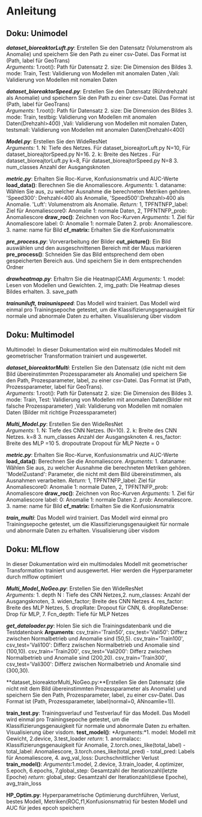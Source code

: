 # Anleitung

## Doku: Unimodel

***dataset_bioreaktorLuft.py***:  Erstellen Sie den Datensatz (Volumenstrom als Anomalie) und speichern Sie den Path zu einer csv-Datei. Das Format ist (Path, label für GeoTrans)  
    *Arguments:* 1.root(): Path für Datensatz 2. size: Die Dimension des Bildes 3. mode: Train, Test: Validierung von Modellen mit anomalen Daten ,Vali: Validierung von Modellen mit nomalen Daten

***dataset_bioreaktorSpeed.py***:  Erstellen Sie den Datensatz (Rührdrehzahl als Anomalie) und speichern Sie den Path zu einer csv-Datei. Das Format ist (Path, label für GeoTrans)  
    *Arguments:* 1.root(): Path für Datensatz 2. size: Die Dimension des Bildes 3. mode: Train, testbig: Validierung von Modellen mit anomalen Daten(Drehzahl>400) ,Vali: Validierung von Modellen mit nomalen Daten, testsmall: Validierung von Modellen mit anomalen Daten(Drehzahl<400)

***Model.py***: Erstellen Sie den WideResNet  
    **Arguments*:*  1. N: Tiefe des Netzes. Für dataset_bioreajtorLuft.py N=10, Für dataset_bioreajtorSpeed.py N=16. 2. k: Breite des Netzes  . Für dataset_bioreajtorLuft.py k=8, Für dataset_bioreajtorSpeed.py N=8  3. num_classes Anzahl der Ausgangsknoten

***metric.py***:  Erhalten Sie Roc-Kurve, Konfusionsmatrix und AUC-Werte
        **load_data()**: Berechnen Sie die Anomaliescore.
            *Arguments:* 1. dataname: Wählen Sie aus, zu welcher Ausnahme die berechneten Metriken gehören. 'Speed300': Drehzahl<400 als Anomalie, 'Speed500':Drehzahl>400 als Anomalie. 'Luft': Volumenstrom als Anomalie.
            *Return:* 1, TPFNTNFP_label: Ziel für Anomaliescore0: Anomalie 1: normale Daten, 2, TPFNTNFP_prob: Anomaliescore
        **draw_roc()**: Zeichnen von Roc-Kurven
            *Arguments:* 1. Ziel für Anomaliescore label: 0: Anomalie 1: normale Daten  2. prob: Anomaliescore. 3. name: name für Bild
        **cf_matrix:** Erhalten Sie die Konfusionsmatrix

***pre_process.py***:  Vorverarbeitung der Bilder
    **cut_picture()**: Ein Bild auswählen und den ausgeschnittenen Bereich mit der Maus markieren  
    **pre_process()**: Schneiden Sie das Bild entsprechend dem oben gespeicherten Bereich aus. Und speichern Sie in dem entsprechenden Ordner

***drawheatmap.py***: Erhaltrn Sie die Heatmap(CAM)
    *Arguments:* 1. model: Lesen von Modellen und Gewichten. 2, img_path: Die Heatmap dieses Bildes erhalten. 3. save_path

***trainuniluft, trainunispeed***: Das Modell wird trainiert. Das Modell wird einmal pro Trainingsepoche getestet, um die Klassifizierungsgenauigkeit für normale und abnormale Daten zu erhalten. Visualisierung über visdom

## Doku: Multimodel
Multimodel: In dieser Dokumentation wird ein multimodales Modell mit geometrischer Transformation trainiert und ausgewertet.

***dataset_bioreaktorMulti***: Erstellen Sie den Datensatz (die nicht mit dem Bild übereinstimmten Prozessparameter als Anomalie) und speichern Sie den Path, Prozesparameter, label, zu einer csv-Datei. Das Format ist (Path, Prozessparameter, label für GeoTrans).   
   *Arguments:* 1.root(): Path für Datensatz 2. size: Die Dimension des Bildes 3. mode: Train, Test: Validierung von Modellen mit anomalen Daten(Bilder mit falsche Prozessparameter) ,Vali: Validierung von Modellen mit nomalen Daten (Bilder mit richtige Prozessparameter)

***Multi_Model.py***: Erstellen Sie den WideResNet  
    **Arguments*:*  1. N: Tiefe des CNN Netzes. (N=10). 2. k: Breite des CNN Netzes. k=8  3. num_classes Anzahl der Ausgangsknoten 4. res_factor: Breite des MLP =10 5. dropoutrate Dropout für MLP Nezte = 0  

***metric.py***:  Erhalten Sie Roc-Kurve, Konfusionsmatrix und AUC-Werte
        **load_data()**: Berechnen Sie die Anomaliescore.
            *Arguments:* 1. dataname: Wählen Sie aus, zu welcher Ausnahme die berechneten Metriken gehören. 'ModelZustand': Parameter, die nicht mit dem Bild übereinstimmen, als Ausnahmen verarbeiten.
            *Return:* 1, TPFNTNFP_label: Ziel für Anomaliescore0: Anomalie 1: normale Daten, 2, TPFNTNFP_prob: Anomaliescore
        **draw_roc()**: Zeichnen von Roc-Kurven
            *Arguments:* 1. Ziel für Anomaliescore label: 0: Anomalie 1: normale Daten  2. prob: Anomaliescore. 3. name: name für Bild
        **cf_matrix:** Erhalten Sie die Konfusionsmatrix

***train_multi***: Das Modell wird trainiert. Das Modell wird einmal pro Trainingsepoche getestet, um die Klassifizierungsgenauigkeit für normale und abnormale Daten zu erhalten. Visualisierung über visdom

## Doku: MLflow
In dieser Dokumentation wird ein multimodales Modell mit geometrischer Transformation trainiert und ausgewertet. Hier werden die Hyperparameter durch mlflow optimiert

***Multi_Model_NoGeo.py***: Erstellen Sie den WideResNet  
    **Arguments*:*  1. depth N : Tiefe des CNN Netzes,2. num_classes: Anzahl der Ausgangsknoten, 3. widen_factor; Breite des CNN Netzes 4. res_factor: Breite des MLP Netzes, 5. dropRate: Dropout für CNN, 6. dropRateDense: Drop für MLP, 7. Fcn_depth: Tiefe für MLP Netzes
 
***get_dataloader.py***: Holen Sie sich die Trainingsdatenbank und die Testdatenbank 
      **Arguments**: csv_train='Train50', csv_test='Vali50': Differz zwischen Normalbetrieb und Anomalie sind (50,5). csv_train='Train100', csv_test='Vali100': Differz    zwischen Normalbetrieb und Anomalie sind (100,10). csv_train='Train200', csv_test='Vali200': Differz zwischen Normalbetrieb und Anomalie sind (200,20).     csv_train='Train300', csv_test='Vali300': Differz zwischen Normalbetrieb und Anomalie sind (300,30).
  
**dataset_bioreaktorMulti_NoGeo.py:**Erstellen Sie den Datensatz (die nicht mit dem Bild übereinstimmten Prozessparameter als Anomalie) und speichern Sie den Path, Prozesparameter, label, zu einer csv-Datei. Das Format ist (Path, Prozessparameter, label(normal=0, ANnoamlie=1)).

**train_test.py**: Trainingsverlauf und Testverlauf für das Modell. Das Modell wird einmal pro Trainingsepoche getestet, um die Klassifizierungsgenauigkeit für normale und abnormale Daten zu erhalten. Visualisierung über visdom.
   **test_model()**: 
      *Arguments:*1. model: Modell mit Gewicht, 2.device, 3.test_loader
      *return*: 1. anormalacc: Klassifizierungsgenauigkeit für Anomalie, 2.torch.ones_like(total_label) - total_label: Anomaliescore, 3.torch.ones_like(total_pred) - total_pred: Labels für Anomaliescore, 4. avg_val_loss: Durchschnittlicher Verlust
    **train_model()**:
      *Arguments*:1.model, 2.device, 3.train_loader, 4.optimizer, 5.epoch, 6.epochs, 7.global_step: Gesamtzahl der Iterationzahl(letzte Epoche)
      *return*: global_step: Gesamtzahl der Iterationzahl(diese Epoche), avg_train_loss
  
**HP_Optim.py**: Hyperparametrische Optimierung durchführen, Verlust, bestes Modell, Metriken(ROC,f1,Konfusionsmatrix) für besten Modell und AUC für jedes epcoh speichern 
    
